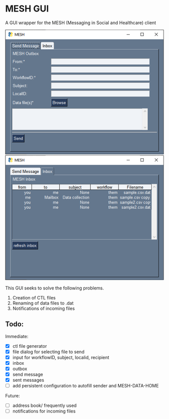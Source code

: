 # MESH GUI

A GUI wrapper for the MESH (Messaging in Social and Healthcare) client

![send_message](images/screenshot_send_message.png) ![inbox](images/screenshot_inbox.png)

This GUI seeks to solve the following problems.

1. Creation of CTL files
2. Renaming of data files to .dat
3. Notifications of incoming files

## Todo:

Immediate:

- [x] ctl file generator
- [x] file dialog for selecting file to send
- [x] input for workflowID, subject, localid, recipient
- [x] inbox
- [x] outbox
- [x] send message
- [x] sent messages
- [ ] add persistent configuration to autofill sender and MESH-DATA-HOME

Future:

- [ ] address book/ frequently used
- [ ] notifications for incoming files

